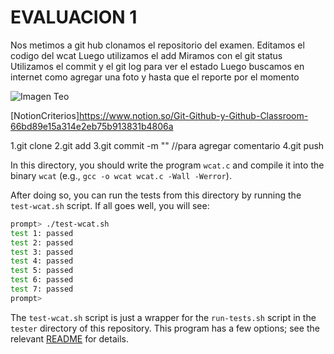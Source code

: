 <h1>EVALUACION 1</h1>

<p>Nos metimos a git hub
clonamos el repositorio del examen.
Editamos el codigo del wcat
Luego utilizamos el add
Miramos con el git status 
Utilizamos el commit y el git log para ver el estado 
Luego buscamos en internet como agregar una foto 
y hasta que el reporte por el momento   </p>

![Imagen Teo](https://user-images.githubusercontent.com/111305370/184696346-23661bb1-0b1d-4bc1-899d-026ebeddb3ae.jpg)

[NotionCriterios]https://www.notion.so/Git-Github-y-Github-Classroom-66bd89e15a314e2eb75b913831b4806a

<p>
1.git clone 
2.git add
3.git commit -m "" //para agregar comentario
4.git push 

</p>

In this directory, you should write the program `wcat.c` and compile it into
the binary `wcat` (e.g., `gcc -o wcat wcat.c -Wall -Werror`).

After doing so, you can run the tests from this directory by running the
`test-wcat.sh` script. If all goes well, you will see:

```sh
prompt> ./test-wcat.sh
test 1: passed
test 2: passed
test 3: passed
test 4: passed
test 5: passed
test 6: passed
test 7: passed
prompt>
```

The `test-wcat.sh` script is just a wrapper for the `run-tests.sh` script in
the `tester` directory of this repository. This program has a few options; see
the relevant
[README](https://github.com/remzi-arpacidusseau/ostep-projects/blob/master/tester/README.md)
for details.




